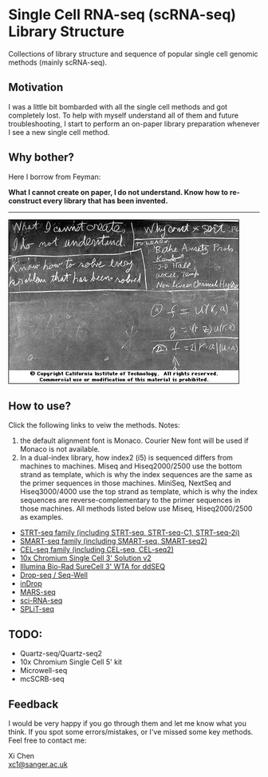 # Single Cell RNA-seq (scRNA-seq) Library Structure
Collections of library structure and sequence of popular single cell genomic methods (mainly scRNA-seq).

## Motivation

I was a little bit bombarded with all the single cell methods and got completely lost. To help with myself understand all of them and future troubleshooting, I start to perform an on-paper library preparation whenever I see a new single cell method.

## Why bother?

Here I borrow from Feyman:

**What I cannot create on paper, I do not understand. Know how to re-construct every library that has been invented.**

----

![](data/feyman.jpeg)

## How to use?

Click the following links to veiw the methods. Notes:

1. the default alignment font is Monaco. Courier New font will be used if Monaco is not available.
2. In a dual-index library, how index2 (i5) is sequenced differs from machines to machines. Miseq and Hiseq2000/2500 use the bottom strand as template, which is why the index sequences are the same as the primer sequences in those machines. MiniSeq, NextSeq and Hiseq3000/4000 use the top strand as template, which is why the index sequences are reverse-complementary to the primer sequences in those machines. All methods listed below use Miseq, Hiseq2000/2500 as examples.

- [STRT-seq family (including STRT-seq, STRT-seq-C1, STRT-seq-2i)](https://teichlab.github.io/scg_lib_structs/STRT-seq_family.html)
- [SMART-seq family (including SMART-seq, SMART-seq2)](https://teichlab.github.io/scg_lib_structs/SMART-seq_family.html)
- [CEL-seq family (including CEL-seq, CEL-seq2)](https://teichlab.github.io/scg_lib_structs/CEL-seq_family.html)
- [10x Chromium Single Cell 3' Solution v2](https://teichlab.github.io/scg_lib_structs/10xChromium.html)
- [Illumina Bio-Rad SureCell 3' WTA for ddSEQ](https://teichlab.github.io/scg_lib_structs/SureCell.html)
- [Drop-seq / Seq-Well](https://teichlab.github.io/scg_lib_structs/Drop-seq.html)
- [inDrop](https://teichlab.github.io/scg_lib_structs/inDrop.html)
- [MARS-seq](https://teichlab.github.io/scg_lib_structs/MARS-seq.html)
- [sci-RNA-seq](https://teichlab.github.io/scg_lib_structs/sci-RNA-seq.html)
- [SPLiT-seq](https://teichlab.github.io/scg_lib_structs/SPLiT-seq.html)

## TODO:

- Quartz-seq/Quartz-seq2
- 10x Chromium Single Cell 5' kit
- Microwell-seq
- mcSCRB-seq

## Feedback

I would be very happy if you go through them and let me know what you think. If you spot some errors/mistakes, or I've missed some key methods. Feel free to contact me:

Xi Chen  
xc1@sanger.ac.uk
